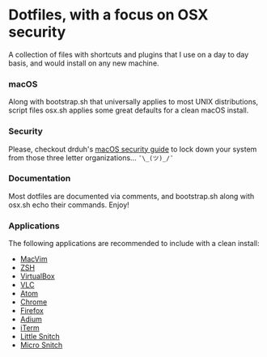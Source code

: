 # Dotfiles, with a focus on OSX security

A collection of files with shortcuts and plugins that I use on a day to day basis, and would install on any new machine.

### macOS

Along with bootstrap.sh that universally applies to most UNIX distributions, script files osx.sh applies some great defaults for a clean macOS install.

### Security

Please, checkout drduh's [macOS security guide](https://github.com/drduh/macOS-Security-and-Privacy-Guide) to lock down your system from those three letter organizations...  ``` ¯\_(ツ)_/¯ ```

### Documentation

Most dotfiles are documented via comments, and bootstrap.sh along with osx.sh echo their commands. Enjoy!

### Applications

The following applications are recommended to include with a clean install:

- [MacVim](https://github.com/macvim-dev/macvim)
- [ZSH](https://github.com/robbyrussell/oh-my-zsh/wiki/Installing-ZSH)
- [VirtualBox](https://www.virtualbox.org/wiki/Downloads)
- [VLC](http://www.videolan.org/vlc/index.html)
- [Atom](https://atom.io/)
- [Chrome](https://www.google.com/chrome/browser/desktop/index.html?brand=CHBD&gclid=CjwKEAiAmdXBBRD0hZCVkYHTl20SJACWsZj9W1UsnOAkQUHgjPlY3GoWlen8B4C1M_JwdZHmg3QcyBoCL7zw_wcB)
- [Firefox](https://www.mozilla.org/en-US/firefox/new/?gclid=CjwKEAiAmdXBBRD0hZCVkYHTl20SJACWsZj9bcBXknE3i77C00gd1cx28dAAF9wFFous_lXxso1N-RoCd2_w_wcB&utm_campaign=Firefox-Brand-US-GGL-Exact&utm_medium=paidsearch&utm_source=google&utm_term=%23firefox)
- [Adium](https://beta.adium.im/)
- [iTerm](https://www.iterm2.com/)
- [Little Snitch](https://www.obdev.at/products/littlesnitch/index.html)
- [Micro Snitch](https://www.obdev.at/products/microsnitch/index.html)
